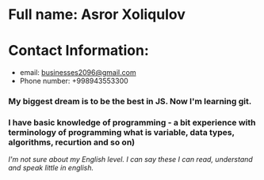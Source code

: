 # Full name: Asror Xoliqulov

# Contact Information: 
* email: businesses2096@gmail.com
* Phone number: +998943553300

### My biggest dream is to be the best in JS. Now I'm learning git. 

### I have basic knowledge of programming - a bit experience with terminology of programming what is variable, data types, algorithms, recurtion and so on)

*I'm not sure about my English level. I can say these I can read, understand and speak little in english.*
